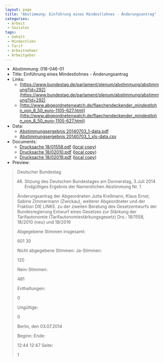 ```yaml
---
layout: page
title: "Abstimmung: Einführung eines Mindestlohnes - Änderungsantrag"
categories:
 - Arbeit
 - Soziales
tags:
 - Gehalt
 - Mindestlohn
 - Tarif
 - Arbeitnehmer
 - Arbeitgeber
---
```


* Abstimmung: 018-046-01
* Title: Einführung eines Mindestlohnes - Änderungsantrag
* Links: 
    * [https://www.bundestag.de/parlament/plenum/abstimmung/abstimmung?id=292](https://www.bundestag.de/parlament/plenum/abstimmung/abstimmung?id=292)
    * [http://www.abgeordnetenwatch.de/flaechendeckender_mindestlohn_von_8_50_euro-1105-627.html](http://www.abgeordnetenwatch.de/flaechendeckender_mindestlohn_von_8_50_euro-1105-627.html)
* Data: 
    * [Abstimmungsergebnis 20140703_1-data.pdf](/res/abstimmungsliste/20140703_1-data.pdf)
    * [Abstimmungsergebnis 20140703_1_xls-data.csv](/res/abstimmungsliste/analyses/20140703_1_xls-data.csv)
* Documents: 
    * [Drucksache 18/01558.pdf](http://dip21.bundestag.de/dip21/btd/18/015/1801558.pdf) ([local copy](/res/abstimmungsdaten/018-046-01/1801558.pdf))
    * [Drucksache 18/02010.pdf](http://dip21.bundestag.de/dip21/btd/18/020/1802010.pdf) ([local copy](/res/abstimmungsdaten/018-046-01/1802010.pdf))
    * [Drucksache 18/02019.pdf](http://dip21.bundestag.de/dip21/btd/18/020/1802019.pdf) ([local copy](/res/abstimmungsdaten/018-046-01/1802019.pdf))
* Preview: 
> Deutscher Bundestag
> 
> 46. Sitzung des Deutschen Bundestages
> am Donnerstag, 3.Juli 2014
> Endgültiges Ergebnis der Namentlichen Abstimmung Nr. 1
> 
> Änderungsantrag der Abgeordneten Jutta Krellmann, Klaus Ernst, Sabine Zimmermann
> (Zwickau), weiterer Abgeordneter und der Fraktion DIE LINKE.
> zu der zweiten Beratung des Gesetzentwurfs der Bundesregierung
> Entwurf eines Gesetzes zur Stärkung der Tarifautonomie (Tarifautonomiestärkungsgesetz)
> Drs.: 18/1558, 18/2010 (neu) und 18/2019
> 
> Abgegebene Stimmen insgesamt:
> 
> 601
> 30
> 
> Nicht abgegebene Stimmen:
> Ja-Stimmen:
> 
> 120
> 
> Nein-Stimmen:
> 
> 481
> 
> Enthaltungen:
> 
> 0
> 
> Ungültige:
> 
> 0
> 
> Berlin, den 03.07.2014
> 
> Beginn:
> Ende:
> 
> 12:44
> 12:47
> Seite:
> 
> 1
> 
> 
